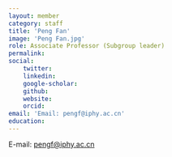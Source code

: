 ```yaml
---
layout: member
category: staff
title: 'Peng Fan'
image: 'Peng Fan.jpg'
role: Associate Professor (Subgroup leader)
permalink: 
social:
    twitter: 
    linkedin: 
    google-scholar: 
    github:
    website:
    orcid:
email: 'Email: pengf@iphy.ac.cn'
education:
---
```


E-mail: pengf@iphy.ac.cn
